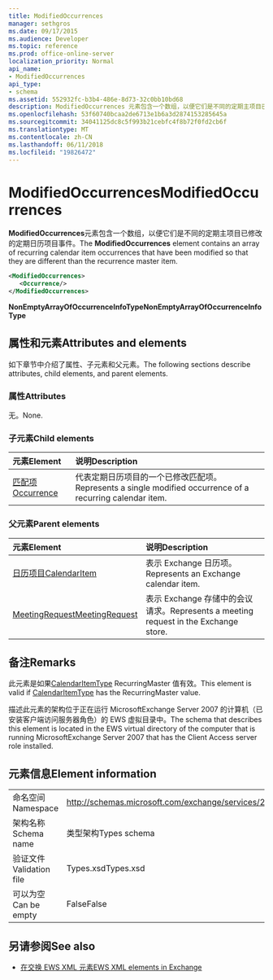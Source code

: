 ```yaml
---
title: ModifiedOccurrences
manager: sethgros
ms.date: 09/17/2015
ms.audience: Developer
ms.topic: reference
ms.prod: office-online-server
localization_priority: Normal
api_name:
- ModifiedOccurrences
api_type:
- schema
ms.assetid: 552932fc-b3b4-486e-8d73-32c0bb10bd68
description: ModifiedOccurrences 元素包含一个数组，以便它们是不同的定期主项目已修改的定期日历项目事件。
ms.openlocfilehash: 53f60740bcaa2de6713e1b6a3d2874153285645a
ms.sourcegitcommit: 34041125dc8c5f993b21cebfc4f8b72f0fd2cb6f
ms.translationtype: MT
ms.contentlocale: zh-CN
ms.lasthandoff: 06/11/2018
ms.locfileid: "19826472"
---
```

# <a name="modifiedoccurrences"></a><span data-ttu-id="09398-103">ModifiedOccurrences</span><span class="sxs-lookup"><span data-stu-id="09398-103">ModifiedOccurrences</span></span>

<span data-ttu-id="09398-104">**ModifiedOccurrences**元素包含一个数组，以便它们是不同的定期主项目已修改的定期日历项目事件。</span><span class="sxs-lookup"><span data-stu-id="09398-104">The **ModifiedOccurrences** element contains an array of recurring calendar item occurrences that have been modified so that they are different than the recurrence master item.</span></span> 
  
```xml
<ModifiedOccurrences>
   <Occurrence/>
</ModifiedOccurrences>
```

 <span data-ttu-id="09398-105">**NonEmptyArrayOfOccurrenceInfoType**</span><span class="sxs-lookup"><span data-stu-id="09398-105">**NonEmptyArrayOfOccurrenceInfoType**</span></span>
## <a name="attributes-and-elements"></a><span data-ttu-id="09398-106">属性和元素</span><span class="sxs-lookup"><span data-stu-id="09398-106">Attributes and elements</span></span>

<span data-ttu-id="09398-107">如下章节中介绍了属性、子元素和父元素。</span><span class="sxs-lookup"><span data-stu-id="09398-107">The following sections describe attributes, child elements, and parent elements.</span></span>
  
### <a name="attributes"></a><span data-ttu-id="09398-108">属性</span><span class="sxs-lookup"><span data-stu-id="09398-108">Attributes</span></span>

<span data-ttu-id="09398-109">无。</span><span class="sxs-lookup"><span data-stu-id="09398-109">None.</span></span>
  
### <a name="child-elements"></a><span data-ttu-id="09398-110">子元素</span><span class="sxs-lookup"><span data-stu-id="09398-110">Child elements</span></span>

|<span data-ttu-id="09398-111">**元素**</span><span class="sxs-lookup"><span data-stu-id="09398-111">**Element**</span></span>|<span data-ttu-id="09398-112">**说明**</span><span class="sxs-lookup"><span data-stu-id="09398-112">**Description**</span></span>|
|:-----|:-----|
|[<span data-ttu-id="09398-113">匹配项</span><span class="sxs-lookup"><span data-stu-id="09398-113">Occurrence</span></span>](occurrence.md) <br/> |<span data-ttu-id="09398-114">代表定期日历项目的一个已修改匹配项。</span><span class="sxs-lookup"><span data-stu-id="09398-114">Represents a single modified occurrence of a recurring calendar item.</span></span>  <br/> |
   
### <a name="parent-elements"></a><span data-ttu-id="09398-115">父元素</span><span class="sxs-lookup"><span data-stu-id="09398-115">Parent elements</span></span>

|<span data-ttu-id="09398-116">**元素**</span><span class="sxs-lookup"><span data-stu-id="09398-116">**Element**</span></span>|<span data-ttu-id="09398-117">**说明**</span><span class="sxs-lookup"><span data-stu-id="09398-117">**Description**</span></span>|
|:-----|:-----|
|[<span data-ttu-id="09398-118">日历项目</span><span class="sxs-lookup"><span data-stu-id="09398-118">CalendarItem</span></span>](calendaritem.md) <br/> |<span data-ttu-id="09398-119">表示 Exchange 日历项。</span><span class="sxs-lookup"><span data-stu-id="09398-119">Represents an Exchange calendar item.</span></span>  <br/> |
|[<span data-ttu-id="09398-120">MeetingRequest</span><span class="sxs-lookup"><span data-stu-id="09398-120">MeetingRequest</span></span>](meetingrequest.md) <br/> |<span data-ttu-id="09398-121">表示 Exchange 存储中的会议请求。</span><span class="sxs-lookup"><span data-stu-id="09398-121">Represents a meeting request in the Exchange store.</span></span>  <br/> |
   
## <a name="remarks"></a><span data-ttu-id="09398-122">备注</span><span class="sxs-lookup"><span data-stu-id="09398-122">Remarks</span></span>

<span data-ttu-id="09398-123">此元素是如果[CalendarItemType](calendaritemtype.md) RecurringMaster 值有效。</span><span class="sxs-lookup"><span data-stu-id="09398-123">This element is valid if [CalendarItemType](calendaritemtype.md) has the RecurringMaster value.</span></span> 
  
<span data-ttu-id="09398-124">描述此元素的架构位于正在运行 MicrosoftExchange Server 2007 的计算机（已安装客户端访问服务器角色）的 EWS 虚拟目录中。</span><span class="sxs-lookup"><span data-stu-id="09398-124">The schema that describes this element is located in the EWS virtual directory of the computer that is running MicrosoftExchange Server 2007 that has the Client Access server role installed.</span></span>
  
## <a name="element-information"></a><span data-ttu-id="09398-125">元素信息</span><span class="sxs-lookup"><span data-stu-id="09398-125">Element information</span></span>

|||
|:-----|:-----|
|<span data-ttu-id="09398-126">命名空间</span><span class="sxs-lookup"><span data-stu-id="09398-126">Namespace</span></span>  <br/> |http://schemas.microsoft.com/exchange/services/2006/types  <br/> |
|<span data-ttu-id="09398-127">架构名称</span><span class="sxs-lookup"><span data-stu-id="09398-127">Schema name</span></span>  <br/> |<span data-ttu-id="09398-128">类型架构</span><span class="sxs-lookup"><span data-stu-id="09398-128">Types schema</span></span>  <br/> |
|<span data-ttu-id="09398-129">验证文件</span><span class="sxs-lookup"><span data-stu-id="09398-129">Validation file</span></span>  <br/> |<span data-ttu-id="09398-130">Types.xsd</span><span class="sxs-lookup"><span data-stu-id="09398-130">Types.xsd</span></span>  <br/> |
|<span data-ttu-id="09398-131">可以为空</span><span class="sxs-lookup"><span data-stu-id="09398-131">Can be empty</span></span>  <br/> |<span data-ttu-id="09398-132">False</span><span class="sxs-lookup"><span data-stu-id="09398-132">False</span></span>  <br/> |
   
## <a name="see-also"></a><span data-ttu-id="09398-133">另请参阅</span><span class="sxs-lookup"><span data-stu-id="09398-133">See also</span></span>



- [<span data-ttu-id="09398-134">在交换 EWS XML 元素</span><span class="sxs-lookup"><span data-stu-id="09398-134">EWS XML elements in Exchange</span></span>](ews-xml-elements-in-exchange.md)

